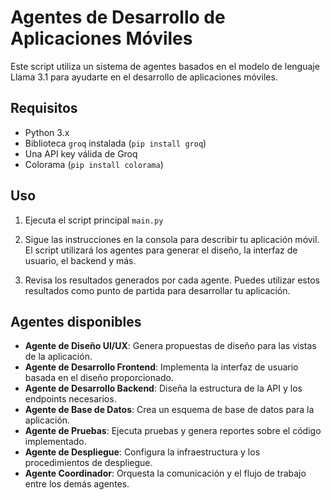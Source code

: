 # Agentes de Desarrollo de Aplicaciones Móviles

Este script utiliza un sistema de agentes basados en el modelo de lenguaje Llama 3.1 para ayudarte en el desarrollo de aplicaciones móviles.

## Requisitos

- Python 3.x
- Biblioteca `groq` instalada (`pip install groq`)
- Una API key válida de Groq
- Colorama (`pip install colorama`)

## Uso
1. Ejecuta el script principal `main.py`

2. Sigue las instrucciones en la consola para describir tu aplicación móvil. El script utilizará los agentes para generar el diseño, la interfaz de usuario, el backend y más.

3. Revisa los resultados generados por cada agente. Puedes utilizar estos resultados como punto de partida para desarrollar tu aplicación.

## Agentes disponibles

- **Agente de Diseño UI/UX**: Genera propuestas de diseño para las vistas de la aplicación.
- **Agente de Desarrollo Frontend**: Implementa la interfaz de usuario basada en el diseño proporcionado.
- **Agente de Desarrollo Backend**: Diseña la estructura de la API y los endpoints necesarios.
- **Agente de Base de Datos**: Crea un esquema de base de datos para la aplicación.
- **Agente de Pruebas**: Ejecuta pruebas y genera reportes sobre el código implementado.
- **Agente de Despliegue**: Configura la infraestructura y los procedimientos de despliegue.
- **Agente Coordinador**: Orquesta la comunicación y el flujo de trabajo entre los demás agentes.
